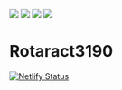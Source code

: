 ![](https://img.shields.io/github/last-commit/Rotaract3190/Rotaract3190.svg) [![](https://img.shields.io/website-up-down-green-red/https/rotaract3190.org.svg?label=website)](https://rotaract3190.org) ![](https://img.shields.io/github/issues-pr-closed/Rotaract3190/Rotaract3190.svg) ![](https://img.shields.io/github/license/Rotaract3190/Rotaract3190.svg)



# Rotaract3190

[![Netlify Status](https://api.netlify.com/api/v1/badges/be9df43b-fadf-4ded-b286-27026edc62de/deploy-status)](https://app.netlify.com/sites/rotarct3190/deploys)
